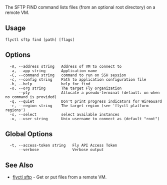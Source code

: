 The SFTP FIND command lists files (from an optional root directory) on a remote VM.

## Usage
~~~
flyctl sftp find [path] [flags]
~~~

## Options

~~~
  -A, --address string   Address of VM to connect to
  -a, --app string       Application name
  -C, --command string   command to run on SSH session
  -c, --config string    Path to application configuration file
  -h, --help             help for find
  -o, --org string       The target Fly organization
      --pty              Allocate a pseudo-terminal (default: on when no command is provided)
  -q, --quiet            Don't print progress indicators for WireGuard
  -r, --region string    The target region (see 'flyctl platform regions')
  -s, --select           select available instances
  -u, --user string      Unix username to connect as (default "root")
~~~

## Global Options

~~~
  -t, --access-token string   Fly API Access Token
      --verbose               Verbose output
~~~

## See Also

* [flyctl sftp](/docs/flyctl/sftp/)	 - Get or put files from a remote VM.

